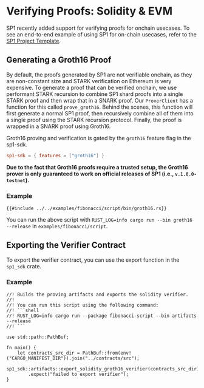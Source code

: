 # Verifying Proofs: Solidity & EVM

SP1 recently added support for verifying proofs for onchain usecases. To see an end-to-end example
of using SP1 for on-chain usecases, refer to the [SP1 Project Template](https://github.com/succinctlabs/sp1-project-template/tree/main).

## Generating a Groth16 Proof

By default, the proofs generated by SP1 are not verifiable onchain, as they are non-constant size and STARK verification on Ethereum is very expensive. To generate a proof that can be verified onchain, we use performant STARK recursion to combine SP1 shard proofs into a single STARK proof and then wrap that in a SNARK proof. Our `ProverClient` has a function for this called `prove_groth16`. Behind the scenes, this function will first generate a normal SP1 proof, then recursively combine all of them into a single proof using the STARK recursion protocol. Finally, the proof is wrapped in a SNARK proof using Groth16.

Groth16 proving and verification is gated by the `groth16` feature flag in the sp1-sdk.
```toml
sp1-sdk = { features = ["groth16"] }
```

**Due to the fact that Groth16 proofs require a trusted setup, the Groth16 prover is only guaranteed to work on official releases of SP1 (i.e., `v.1.0.0-testnet`).**


### Example

```rust,noplayground
{{#include ../../examples/fibonacci/script/bin/groth16.rs}}
```

You can run the above script with `RUST_LOG=info cargo run --bin groth16 --release` in `examples/fibonacci/script`.

## Exporting the Verifier Contract

To export the verifier contract, you can use the export function in the `sp1_sdk` crate.

### Example

```rust,noplayground
//! Builds the proving artifacts and exports the solidity verifier.
//!
//! You can run this script using the following command:
//! ```shell
//! RUST_LOG=info cargo run --package fibonacci-script --bin artifacts --release
//! ```

use std::path::PathBuf;

fn main() {
    let contracts_src_dir = PathBuf::from(env!("CARGO_MANIFEST_DIR")).join("../contracts/src");
    sp1_sdk::artifacts::export_solidity_groth16_verifier(contracts_src_dir)
        .expect("failed to export verifier");
}
```